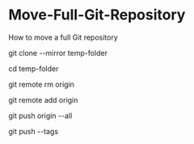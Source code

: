 # Move-Full-Git-Repository
How to move a full Git repository

git clone --mirror <old-repo URI> temp-folder

cd temp-folder

git remote rm origin

git remote add origin <new-repo URL>

git push origin --all

git push --tags
